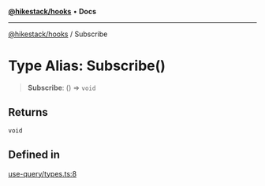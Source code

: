 [**@hikestack/hooks**](/official/reference/hooks/index.md) • **Docs**

***

[@hikestack/hooks](/official/reference/hooks/globals.md) / Subscribe

# Type Alias: Subscribe()

> **Subscribe**: () => `void`

## Returns

`void`

## Defined in

[use-query/types.ts:8](https://github.com/hikestack/hike/blob/2fabd68ba0f2ce1349b27028db6ecd802ced903d/packages/hooks/src/use-query/types.ts#L8)
